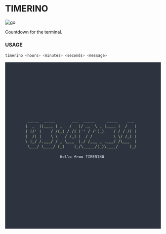 # TIMERINO

![go](https://img.shields.io/badge/Go-00ADD8?logo=go&logoColor=fff&style=flat)

Countdown for the terminal.

### USAGE

```bash
timerino <hours> <minutes> <seconds> <message>
```

![preview](./img/preview.png)
